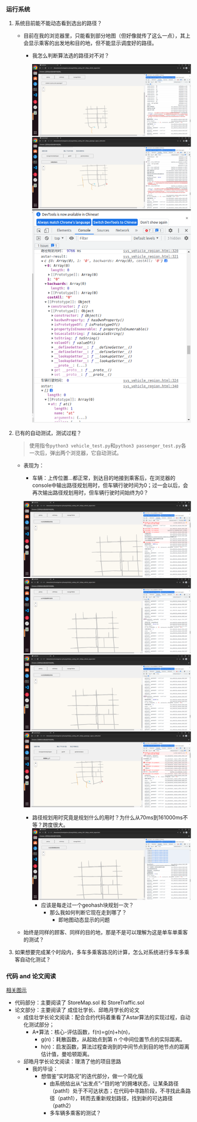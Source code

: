 ### 运行系统

1. 系统目前能不能动态看到选出的路径？

    * 目前在我的浏览器里，只能看到部分地图（但好像就传了这么一点），其上会显示乘客的出发地和目的地，但不能显示调度好的路径。 

        * 我怎么判断算法选的路径对不对？

            ![1](../question_pic/ve1.png)
            ![2](../question_pic/pa1.png)
            ![3](../question_pic/ve6.png)

2. 已有的自动测试，测试过程？

    > 使用指令`python3 vehicle_test.py`和`python3 passenger_test.py`各一次后，弹出两个浏览器，它自动测试。

    * 表现为：

        * 车辆：上传位置...都正常，到达目的地接到乘客后，在浏览器的console中输出路径规划用时，但车辆行驶时间为0；过一会以后，会再次输出路径规划用时，但车辆行驶时间始终为0？

        ![1](../question_pic/ve2.png)
        ![2](../question_pic/ve3.png)
        ![3](../question_pic/ve4.png)
        ![4](../question_pic/pa2.png)

        * 路径规划用时究竟是规划什么的用时？为什么从70ms到161000ms不等？跨度很大。
            ![1](../question_pic/ve5.png)
            * 应该是每走过一个geohash块规划一次？
                * 那么我如何判断它现在走到哪了？
                    * 即地图动态显示的问题

    * 始终是同样的顾客、同样的目的地，那是不是可以理解为这是单车单乘客的测试？

3. 如果想要完成某个时段内，多车多乘客路况的计算，怎么对系统进行多车多乘客自动化测试？

### 代码 and 论文阅读

[相关图示](https://www.jianguoyun.com/p/DYtqk-8Ql9uiCRj0kfsEIAA)

* 代码部分：主要阅读了 StoreMap.sol 和 StoreTraffic.sol
* 论文部分：主要阅读了 成佳壮学长、邱皓月学长的论文
    * 成佳壮学长论文阅读：配合合约代码着重看了Astar算法的实现过程，自动化测试部分；
        * A*算法：核心-评估函数，f(n)=g(n)+h(n)，
            * g(n)：耗散函数，从起始点到第 n 个中间位置节点的实际距离。
            * h(n)：启发函数，算法过程查询到的中间节点到目的地节点的距离估计值，曼哈顿距离。
    * 邱皓月学长论文阅读：理清了他的项目思路
        * 我的毕设：
            * 想借鉴“实时路况”的迭代部分，做一个简化版
                * 由系统给出从“出发点”-“目的地”的拥堵状态，让某条路径（path1）处于不可达状态；在代码中寻路阶段，不寻找此条路径（path1），转而去重新规划路径，找到新的可达路径（path2）
                * 多车辆多乘客的测试？